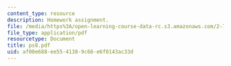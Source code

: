 ```yaml
---
content_type: resource
description: Homework assignment.
file: /media/https%3A/open-learning-course-data-rc.s3.amazonaws.com/2-75-precision-machine-design-fall-2001/af00e688ee5541389c66e6f0143ac33d_ps8.pdf
file_type: application/pdf
resourcetype: Document
title: ps8.pdf
uid: af00e688-ee55-4138-9c66-e6f0143ac33d
---
```

